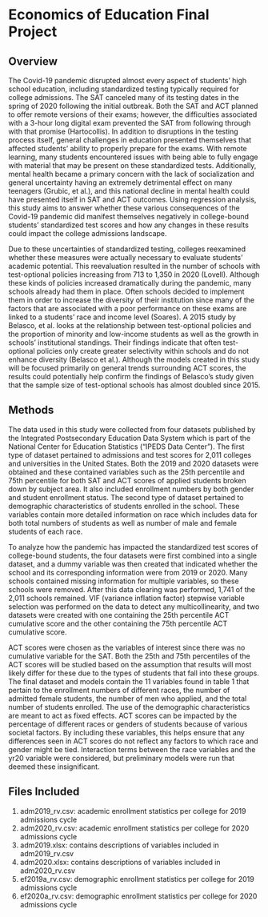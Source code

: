 # Economics of Education Final Project

## Overview
The Covid-19 pandemic disrupted almost every aspect of students’ high school education, including standardized testing typically required for college admissions. The SAT canceled many of its testing dates in the spring of 2020 following the initial outbreak. Both the SAT and ACT planned to offer remote versions of their exams; however, the difficulties associated with a 3-hour long digital exam prevented the SAT from following through with that promise (Hartocollis). In addition to disruptions in the testing process itself, general challenges in education presented themselves that affected students’ ability to properly prepare for the exams. With remote learning, many students encountered issues with being able to fully engage with material that may be present on these standardized tests. Additionally, mental health became a primary concern with the lack of socialization and general uncertainty having an extremely detrimental effect on many teenagers (Grubic, et al.), and this national decline in mental health could have presented itself in SAT and ACT outcomes. Using regression analysis, this study aims to answer whether these various consequences of the Covid-19 pandemic did manifest themselves negatively in college-bound students’ standardized test scores and how any changes in these results could impact the college admissions landscape.

Due to these uncertainties of standardized testing, colleges reexamined whether these measures were actually necessary to evaluate students’ academic potential. This reevaluation resulted in the number of schools with test-optional policies increasing from 713 to 1,350 in 2020 (Lovell). Although these kinds of policies increased dramatically during the pandemic, many schools already had them in place. Often schools decided to implement them in order to increase the diversity of their institution since many of the factors that are associated with a poor performance on these exams are linked to a students’ race and income level (Soares). A 2015 study by Belasco, et al. looks at the relationship between test-optional policies and the proportion of minority and low-income students as well as the growth in schools’ institutional standings. Their findings indicate that often test-optional policies only create greater selectivity within schools and do not enhance diversity (Belasco et al.). Although the models created in this study will be focused primarily on general trends surrounding ACT scores, the results could potentially help confirm the findings of Belasco’s study given that the sample size of test-optional schools has almost doubled since 2015. 

## Methods
The data used in this study were collected from four datasets published by the Integrated Postsecondary Education Data System which is part of the National Center for Education Statistics (“IPEDS Data Center”). The first type of dataset pertained to admissions and test scores for 2,011 colleges and universities in the United States. Both the 2019 and 2020 datasets were obtained and these contained variables such as the 25th percentile and 75th percentile for both SAT and ACT scores of applied students broken down by subject area. It also included enrollment numbers by both gender and student enrollment status. The second type of dataset pertained to demographic characteristics of students enrolled in the school. These variables contain more detailed information on race which includes data for both total numbers of students as well as number of male and female students of each race. 

To analyze how the pandemic has impacted the standardized test scores of college-bound students, the four datasets were first combined into a single dataset, and a dummy variable was then created that indicated whether the school and its corresponding information were from 2019 or 2020. Many schools contained missing information for multiple variables, so these schools were removed. After this data clearing was performed, 1,741 of the 2,011 schools remained. VIF (variance inflation factor) stepwise variable selection was performed on the data to detect any multicollinearity, and two datasets were created with one containing the 25th percentile ACT cumulative score and the other containing the 75th percentile ACT cumulative score.

ACT scores were chosen as the variables of interest since there was no cumulative variable for the SAT. Both the 25th and 75th percentiles of the ACT scores will be studied based on the assumption that results will most likely differ for these due to the types of students that fall into these groups. The final dataset and models contain the 11 variables found in table 1 that pertain to the enrollment numbers of different races, the number of admitted female students, the number of men who applied, and the total number of students enrolled. The use of the demographic characteristics are meant to act as fixed effects. ACT scores can be impacted by the percentage of different races or genders of students because of various societal factors. By including these variables, this helps ensure that any differences seen in ACT scores do not reflect any factors to which race and gender might be tied. Interaction terms between the race variables and the yr20 variable were considered, but preliminary models were run that deemed these insignificant.

## Files Included
1. adm2019_rv.csv: academic enrollment statistics per college for 2019 admissions cycle
2. adm2020_rv.csv: academic enrollment statistics per college for 2020 admissions cycle
3. adm2019.xlsx: contains descriptions of variables included in adm2019_rv.csv
4. adm2020.xlsx: contains descriptions of variables included in adm2020_rv.csv
5. ef2019a_rv.csv: demographic enrollment statistics per college for 2019 admissions cycle
6. ef2020a_rv.csv: demographic enrollment statistics per college for 2020 admissions cycle

